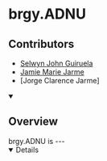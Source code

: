 # brgy.ADNU
## Contributors
- [Selwyn John Guiruela](https://github.com/selwynjohn)
- [Jamie Marie Jarme](https://github.com/jamienewtron)
- [Jorge Clarence Jarme]


<details open>
    <summary> <h2>Overview</h2> </summary>
    brgy.ADNU is --- 
</details>
<details open>
